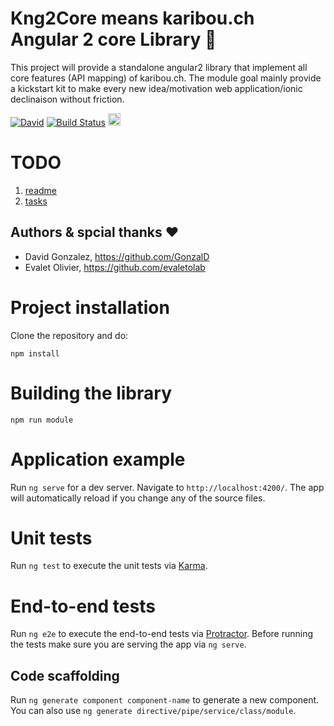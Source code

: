# Kng2Core means karibou.ch Angular 2 core Library :rocket:
This project will provide a standalone angular2 library that implement all core features (API mapping) of karibou.ch. 
The module goal mainly provide a kickstart kit to make every new idea/motivation web application/ionic declinaison without friction.

[![David](https://img.shields.io/david/karibou-ch/kng-core.svg?style=flat)](https://david-dm.org/karibou-ch/kng-core)
[![Build Status](https://travis-ci.org/karibou-ch/kng-core.svg?branch=master)](https://travis-ci.org/karibou-ch/kng-core)
<a href="https://gitter.im/karibou-ch/?utm_source=badge&utm_medium=badge&utm_campaign=pr-badge&utm_content=badge"><img src="https://badges.gitter.im/Join Chat.svg" alt="Gitter chat" height="20"></a>
 
# TODO
1. [readme](module/README.md)
2. [tasks]()


## Authors & spcial thanks :heart:

- David Gonzalez, https://github.com/GonzalD
- Evalet Olivier, https://github.com/evaletolab


# Project installation

Clone the repository and do:

    npm install

# Building the library

    npm run module
    
# Application example
Run `ng serve` for a dev server. Navigate to `http://localhost:4200/`. The app will automatically reload if you change any of the source files.


# Unit tests

Run `ng test` to execute the unit tests via [Karma](https://karma-runner.github.io).

# End-to-end tests

Run `ng e2e` to execute the end-to-end tests via [Protractor](http://www.protractortest.org/).
Before running the tests make sure you are serving the app via `ng serve`.

## Code scaffolding

Run `ng generate component component-name` to generate a new component. You can also use `ng generate directive/pipe/service/class/module`.
